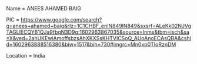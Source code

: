 Name = ANEES AHAMED BAIG  

PIC = https://www.google.com/search?q=anees+ahamed+baig&rlz=1C1CHBF_enIN849IN849&sxsrf=ALeKk02NJVgTAGLlECQY61QJa9fbqN3D9g:1602963867035&source=lnms&tbm=isch&sa=X&ved=2ahUKEwiAmoffsbzsAhXKXSsKHTVICSoQ_AUoAnoECAsQBA&cshid=1602963888516380&biw=1517&bih=730#imgrc=Mn0xp0TIoRznDM

Location = India
